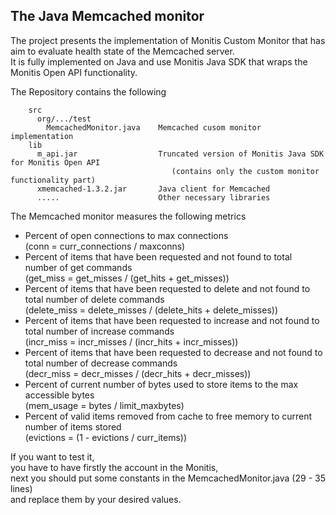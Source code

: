 ## The Java Memcached monitor

The project presents the implementation of Monitis Custom Monitor that has aim to evaluate health state of the Memcached server.  
It is fully implemented on Java and use Monitis Java SDK that wraps the Monitis Open API functionality.

The Repository contains the following

        src
          org/.../test
            MemcachedMonitor.java    Memcached cusom monitor implementation
        lib
          m_api.jar                  Truncated version of Monitis Java SDK for Monitis Open API  
                                        (contains only the custom monitor functionality part)
          xmemcached-1.3.2.jar       Java client for Memcached
          .....                      Other necessary libraries

The Memcached monitor measures the following metrics

  - Percent of open connections to max connections   
    (conn = curr_connections / maxconns)
  - Percent of items that have been requested and not found to total number of get commands  
    (get_miss = get_misses / (get_hits + get_misses))
  - Percent of items that have been requested to delete and not found to total number of delete commands  
    (delete_miss = delete_misses / (delete_hits + delete_misses))
  - Percent of items that have been requested to increase and not found to total number of increase commands  
    (incr_miss = incr_misses / (incr_hits + incr_misses))
  - Percent of items that have been requested to decrease and not found to total number of decrease commands  
    (decr_miss = decr_misses / (decr_hits + decr_misses))
  - Percent of current number of bytes used to store items to the max accessible bytes  
    (mem_usage = bytes / limit_maxbytes)
  - Percent of valid items removed from cache to free memory to current number of items stored  
    (evictions = (1 - evictions / curr_items))

If you want to test it,  
you have to have firstly the account in the Monitis,   
next you should put some constants in the MemcachedMonitor.java (29 - 35 lines)  
and replace them by your desired values.
